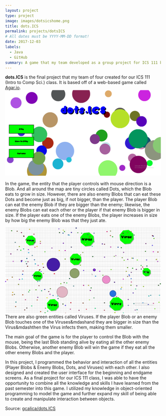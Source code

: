 ```yaml
---
layout: project
type: project
image: images/dotsicshome.png
title: dots.ICS
permalink: projects/dotsICS
# All dates must be YYYY-MM-DD format!
date: 2017-12-03
labels:
  - Java
  - GitHub
summary: A game that my team developed as a group project for ICS 111 based off of a popular web-based game called Agar.io
---
```


<b>dots.ICS</b> is the final project that my team of four created for our ICS 111 (Intro to Comp Sci.) class. It is based off of a web-based game called [Agar.io](http://agar.io/). 
<img class="ui medium right floated rounded image" src="../images/dotsicsmenu.png">

In the game, the entity that the player controls with mouse direction is a Blob. And all around the map are tiny circles called Dots, which the Blob eats to grow in size. However, there are also enemy Blobs that can eat these Dots and become just as big, if not bigger, than the player. The player Blob can eat the enemy Blob if they are bigger than the enemy; likewise, the enemy Blobs can eat each other or the player if that enemy Blob is bigger in size. If the player eats one of the enemy Blobs, the player increases in size by how big the enemy Blob was that they just ate. 

<img class="ui medium right floated rounded image" src="../images/dotsicsgame.png">
There are also green entities called Viruses. If the player Blob or an enemy Blob touches one of the Viruses&mdashand they are bigger in size than the Virus&mdashthen the Virus infects them, making them smaller.

The main goal of the game is for the player to control the Blob with the mouse, being the last Blob standing alive by eating all the other enemy Blobs. Otherwise, another enemy Blob will win the game if they eat all the other enemy Blobs and the player.

In this project, I programmed the behavior and interaction of all the entities (Player Blobs & Enemy Blobs, Dots, and Viruses) with each other. I also designed and created the user interface for the beginning and endgame screens. As a final project for our ICS 111 class, I was able to have the opportunity to combine all the knowledge and skills I have learned from the past semester into this game. I utilized my knowledge in object-oriented programming to model the game and further expand my skill of being able to create and manipulate interaction between objects. 
 
Source: <a href="https://github.com/gcalica/dots.ICS"><i class="large github icon"></i>gcalica/dots.ICS</a>
